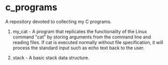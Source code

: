 c_programs
======

A repository devoted to collecting my C programs.

1. my_cat - A program that replicates the functionality of the Linux command "cat" by storing arguments from the command line and reading files. If cat is executed normally without file specification, it will process the standard input such as echo text back to the user.


2. stack - A basic stack data structure.
